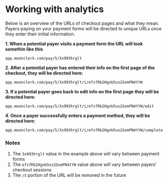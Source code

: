 # Working with analytics

Below is an overview of the URLs of checkout pages and what they mean. Payers paying on your payment forms will be directed to unique URLs once they enter their initial information.

**1. When a potential payer visits a payment form the URL will look somethin like this**

```
app.moonclerk.com/pay/5/3x993hrglt
```

**2. After a potential payer has entered their info on the first page of the checkout, they will be directed here:**

```
app.moonclerk.com/pay/5/3x993hrglt/i/efv7Rb2Hgnb5us2GxmPN4tYW
```

**3. If a potential payer goes back to edit info on the first page they will be directed here:**

```
app.moonclerk.com/pay/5/3x993hrglt/i/efv7Rb2Hgnb5us2GxmPN4tYW/edit
```

**4. Once a payer successfully enters a payment method, they will be directed here:**

```
app.moonclerk.com/pay/5/3x993hrglt/i/efv7Rb2Hgnb5us2GxmPN4tYW/complete
```

### Notes
1. The `3x993hrglt` value in the example above will vary between payment forms
2. The `efv7Rb2Hgnb5us2GxmPN4tYW` value above will vary between payers' checkout sessions
3. The `/5` portion of the URL will be removed in the future

